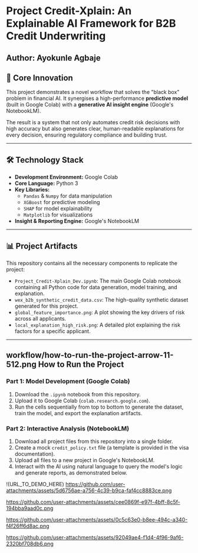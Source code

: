 # Project Credit-Xplain: An Explainable AI Framework for B2B Credit Underwriting

**Author:** Ayokunle Agbaje
---

## 🚀 Core Innovation

This project demonstrates a novel workflow that solves the "black box" problem in financial AI. It synergises a high-performance **predictive model** (built in Google Colab) with a **generative AI insight engine** (Google's NotebookLM).

The result is a system that not only automates credit risk decisions with high accuracy but also generates clear, human-readable explanations for every decision, ensuring regulatory compliance and building trust.

---

## 🛠️ Technology Stack

* **Development Environment:** Google Colab
* **Core Language:** Python 3
* **Key Libraries:**
    * `Pandas` & `Numpy` for data manipulation
    * `XGBoost` for predictive modeling
    * `SHAP` for model explainability
    * `Matplotlib` for visualizations
* **Insight & Reporting Engine:** Google's NotebookLM

---

## 📊 Project Artifacts

This repository contains all the necessary components to replicate the project:

* `Project_Credit-Xplain_Dev.ipynb`: The main Google Colab notebook containing all Python code for data generation, model training, and explanation.
* `wex_b2b_synthetic_credit_data.csv`: The high-quality synthetic dataset generated for this project.
* `global_feature_importance.png`: A plot showing the key drivers of risk across all applicants.
* `local_explanation_high_risk.png`: A detailed plot explaining the risk factors for a specific applicant.

---

##  workflow/how-to-run-the-project-arrow-11-512.png How to Run the Project

### Part 1: Model Development (Google Colab)

1.  Download the `.ipynb` notebook from this repository.
2.  Upload it to Google Colab (`colab.research.google.com`).
3.  Run the cells sequentially from top to bottom to generate the dataset, train the model, and export the explanation artifacts.

### Part 2: Interactive Analysis (NotebookLM)

1.  Download all project files from this repository into a single folder.
2.  Create a mock `credit_policy.txt` file (a template is provided in the visa documentation).
3.  Upload all files to a new project in Google's NotebookLM.
4.  Interact with the AI using natural language to query the model's logic and generate reports, as demonstrated below.

!(URL_TO_DEMO_HERE)
https://github.com/user-attachments/assets/5d6756ae-a756-4c39-b9ca-faf4cc8883ce.png

https://github.com/user-attachments/assets/cee0869f-e97f-4bff-8c5f-194bba9aad0c.png

https://github.com/user-attachments/assets/0c5c63e0-b8ee-494c-a340-f4f26ff6d8ac.png

https://github.com/user-attachments/assets/92049ae4-f1d4-4f96-9af6-2320bf708db6.png
